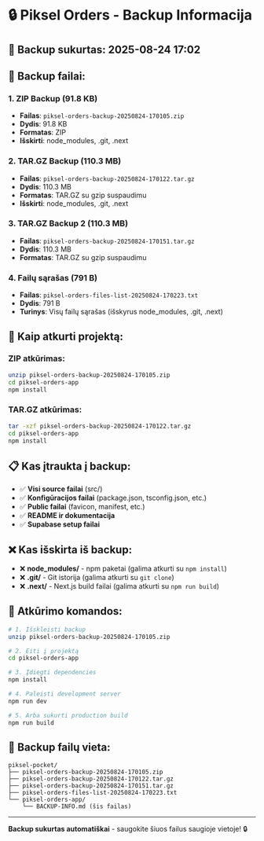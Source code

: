 # 🔒 Piksel Orders - Backup Informacija

## 📅 Backup sukurtas: 2025-08-24 17:02

## 📁 Backup failai:

### 1. **ZIP Backup** (91.8 KB)
- **Failas**: `piksel-orders-backup-20250824-170105.zip`
- **Dydis**: 91.8 KB
- **Formatas**: ZIP
- **Išskirti**: node_modules, .git, .next

### 2. **TAR.GZ Backup** (110.3 MB)
- **Failas**: `piksel-orders-backup-20250824-170122.tar.gz`
- **Dydis**: 110.3 MB
- **Formatas**: TAR.GZ su gzip suspaudimu
- **Išskirti**: node_modules, .git, .next

### 3. **TAR.GZ Backup 2** (110.3 MB)
- **Failas**: `piksel-orders-backup-20250824-170151.tar.gz`
- **Dydis**: 110.3 MB
- **Formatas**: TAR.GZ su gzip suspaudimu

### 4. **Failų sąrašas** (791 B)
- **Failas**: `piksel-orders-files-list-20250824-170223.txt`
- **Dydis**: 791 B
- **Turinys**: Visų failų sąrašas (išskyrus node_modules, .git, .next)

## 🚀 Kaip atkurti projektą:

### **ZIP atkūrimas:**
```bash
unzip piksel-orders-backup-20250824-170105.zip
cd piksel-orders-app
npm install
```

### **TAR.GZ atkūrimas:**
```bash
tar -xzf piksel-orders-backup-20250824-170122.tar.gz
cd piksel-orders-app
npm install
```

## 📋 Kas įtraukta į backup:

- ✅ **Visi source failai** (src/)
- ✅ **Konfigūracijos failai** (package.json, tsconfig.json, etc.)
- ✅ **Public failai** (favicon, manifest, etc.)
- ✅ **README ir dokumentacija**
- ✅ **Supabase setup failai**

## ❌ Kas išskirta iš backup:

- ❌ **node_modules/** - npm paketai (galima atkurti su `npm install`)
- ❌ **.git/** - Git istorija (galima atkurti su `git clone`)
- ❌ **.next/** - Next.js build failai (galima atkurti su `npm run build`)

## 🔧 Atkūrimo komandos:

```bash
# 1. Išskleisti backup
unzip piksel-orders-backup-20250824-170105.zip

# 2. Eiti į projektą
cd piksel-orders-app

# 3. Įdiegti dependencies
npm install

# 4. Paleisti development server
npm run dev

# 5. Arba sukurti production build
npm run build
```

## 📍 Backup failų vieta:
```
piksel-pocket/
├── piksel-orders-backup-20250824-170105.zip
├── piksel-orders-backup-20250824-170122.tar.gz
├── piksel-orders-backup-20250824-170151.tar.gz
├── piksel-orders-files-list-20250824-170223.txt
└── piksel-orders-app/
    └── BACKUP-INFO.md (šis failas)
```

---
**Backup sukurtas automatiškai** - saugokite šiuos failus saugioje vietoje! 🔒




